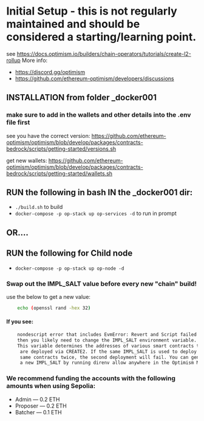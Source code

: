 
# Initial Setup - this is not regularly maintained and should be considered a starting/learning point.
  see https://docs.optimism.io/builders/chain-operators/tutorials/create-l2-rollup
   More info:
  - https://discord.gg/optimism
  - https://github.com/ethereum-optimism/developers/discussions
## INSTALLATION from folder _docker001

### make sure to add in the wallets and other details into the .env file first

see you have the correct version:
https://github.com/ethereum-optimism/optimism/blob/develop/packages/contracts-bedrock/scripts/getting-started/versions.sh

get new wallets:
https://github.com/ethereum-optimism/optimism/blob/develop/packages/contracts-bedrock/scripts/getting-started/wallets.sh


## RUN the following in bash IN the _docker001 dir:
- `./build.sh`  to build
- `docker-compose -p op-stack up op-services -d` to run in prompt
## OR....
## RUN the following for Child node
- `docker-compose -p op-stack up op-node -d`


### Swap out the IMPL_SALT value before every new "chain" build!
use the below to get a new value:
``` bash
    echo (openssl rand -hex 32)
```
#### If you see:
``` bash
    nondescript error that includes EvmError: Revert and Script failed \
    then you likely need to change the IMPL_SALT environment variable. \
    This variable determines the addresses of various smart contracts that \
     are deployed via CREATE2. If the same IMPL_SALT is used to deploy the \
     same contracts twice, the second deployment will fail. You can generate \
     a new IMPL_SALT by running direnv allow anywhere in the Optimism Monorepo.
```


### We recommend funding the accounts with the following amounts when using Sepolia:
- Admin — 0.2 ETH
- Proposer — 0.2 ETH
- Batcher — 0.1 ETH
